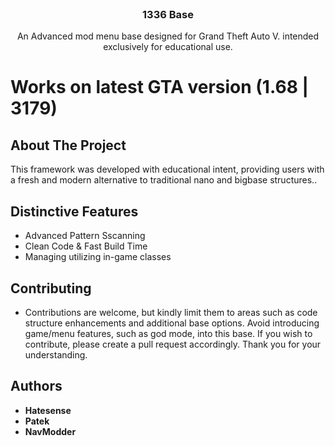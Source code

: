 <br/>
<p align="center">
  <h3 align="center">1336 Base</h3>

  <p align="center">
  An Advanced mod menu base designed for Grand Theft Auto V. intended exclusively for educational use.
  </p>
</p>

# Works on latest GTA version (1.68 | 3179)
## About The Project
This framework was developed with educational intent, providing users with a fresh and modern alternative to traditional nano and bigbase structures..
## Distinctive Features
- Advanced Pattern Sscanning
- Clean Code & Fast Build Time
- Managing utilizing in-game classes
## Contributing
- Contributions are welcome, but kindly limit them to areas such as code structure enhancements and additional base options. Avoid introducing game/menu features, such as god mode, into this base. If you wish to contribute, please create a pull request accordingly. Thank you for your understanding.
## Authors

* **Hatesense**
* **Patek**
* **NavModder**

